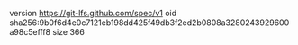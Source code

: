 version https://git-lfs.github.com/spec/v1
oid sha256:9b0f6d4e0c7121eb198dd425f49db3f2ed2b0808a3280243929600a98c5efff8
size 366
